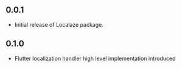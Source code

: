 ## 0.0.1

* Initial release of Localaze package.

## 0.1.0

* Flutter localization handler high level implementation introduced
